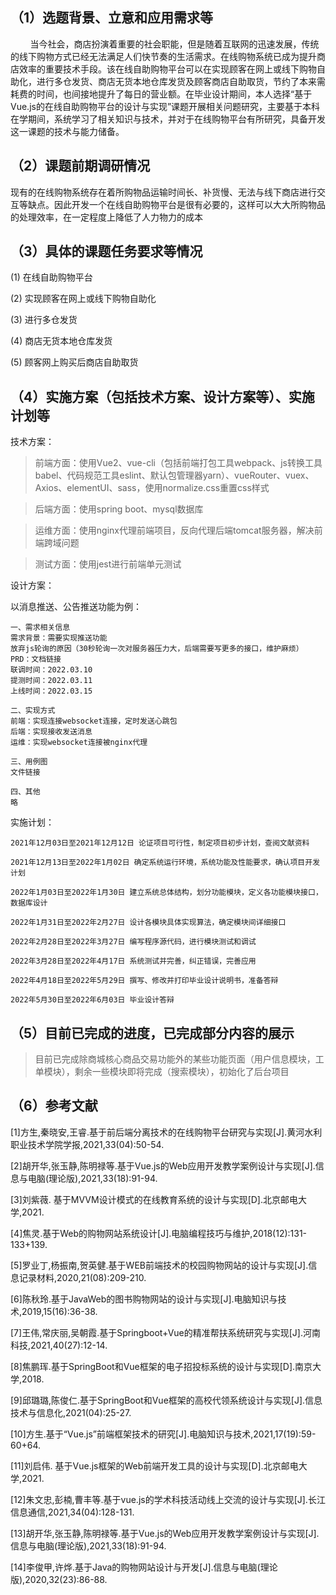 ## （1）选题背景、立意和应用需求等

        当今社会，商店扮演着重要的社会职能，但是随着互联网的迅速发展，传统的线下购物方式已经无法满足人们快节奏的生活需求。在线购物系统已成为提升商店效率的重要技术手段。该在线自助购物平台可以在实现顾客在网上或线下购物自助化，进行多仓发货、商店无货本地仓库发货及顾客商店自助取货，节约了本来需耗费的时间，也间接地提升了每日的营业额。在毕业设计期间，本人选择“基于Vue.js的在线自助购物平台的设计与实现”课题开展相关问题研究，主要基于本科在学期间，系统学习了相关知识与技术，并对于在线购物平台有所研究，具备开发这一课题的技术与能力储备。

## （2）课题前期调研情况

现有的在线购物系统存在着所购物品运输时间长、补货慢、无法与线下商店进行交互等缺点。因此开发一个在线自助购物平台是很有必要的，这样可以大大所购物品的处理效率，在一定程度上降低了人力物力的成本

## （3）具体的课题任务要求等情况

(1) 在线自助购物平台

(2) 实现顾客在网上或线下购物自助化

(3) 进行多仓发货

(4) 商店无货本地仓库发货

(5) 顾客网上购买后商店自助取货

## （4）实施方案（包括技术方案、设计方案等）、实施计划等

技术方案：

> 前端方面：使用Vue2、vue-cli（包括前端打包工具webpack、js转换工具babel、代码规范工具eslint、默认包管理器yarn）、vueRouter、vuex、Axios、elementUI、sass，使用normalize.css重置css样式

> 后端方面：使用spring boot、mysql数据库

> 运维方面：使用nginx代理前端项目，反向代理后端tomcat服务器，解决前端跨域问题

> 测试方面：使用jest进行前端单元测试

设计方案：

以消息推送、公告推送功能为例：

```
一、需求相关信息
需求背景：需要实现推送功能
放弃js轮询的原因（30秒轮询一次对服务器压力大，后端需要写更多的接口，维护麻烦）
PRD：文档链接 
联调时间：2022.03.10 
提测时间：2022.03.11 
上线时间：2022.03.15

二、实现方式
前端：实现连接websocket连接，定时发送心跳包
后端：实现接收发送消息
运维：实现websocket连接被nginx代理

三、用例图
文件链接

四、其他
略
```

实施计划：

```
2021年12月03日至2021年12月12日 论证项目可行性，制定项目初步计划，查阅文献资料

2021年12月13日至2022年1月02日 确定系统运行环境，系统功能及性能要求，确认项目开发计划

2022年1月03日至2022年1月30日 建立系统总体结构，划分功能模块，定义各功能模块接口，数据库设计

2022年1月31日至2022年2月27日 设计各模块具体实现算法，确定模块间详细接口

2022年2月28日至2022年3月27日 编写程序源代码，进行模块测试和调试

2022年3月28日至2022年4月17日 系统测试并完善，纠正错误，完善应用

2022年4月18日至2022年5月29日 撰写、修改并打印毕业设计说明书，准备答辩

2022年5月30日至2022年6月03日 毕业设计答辩
```

## （5）目前已完成的进度，已完成部分内容的展示

> 目前已完成除商城核心商品交易功能外的某些功能页面（用户信息模块，工单模块），剩余一些模块即将完成（搜索模块），初始化了后台项目

## （6）参考文献

[1]方生,秦晓安,王睿.基于前后端分离技术的在线购物平台研究与实现[J].黄河水利职业技术学院学报,2021,33(04):50-54.

[2]胡开华,张玉静,陈明禄等.基于Vue.js的Web应用开发教学案例设计与实现[J].信息与电脑(理论版),2021,33(18):91-94.

[3]刘紫薇. 基于MVVM设计模式的在线教育系统的设计与实现[D].北京邮电大学,2021.

[4]焦灵.基于Web的购物网站系统设计[J].电脑编程技巧与维护,2018(12):131-133+139.

[5]罗业丁,杨振南,贺英健.基于WEB前端技术的校园购物网站的设计与实现[J].信息记录材料,2020,21(08):209-210.

[6]陈秋玲.基于JavaWeb的图书购物网站的设计与实现[J].电脑知识与技术,2019,15(16):36-38.

[7]王伟,常庆丽,吴朝霞.基于Springboot+Vue的精准帮扶系统研究与实现[J].河南科技,2021,40(27):12-14.

[8]焦鹏珲.基于SpringBoot和Vue框架的电子招投标系统的设计与实现[D].南京大学,2018.

[9]邱璐璐,陈俊仁.基于SpringBoot和Vue框架的高校代领系统设计与实现[J].信息技术与信息化,2021(04):25-27.

[10]方生.基于“Vue.js”前端框架技术的研究[J].电脑知识与技术,2021,17(19):59-60+64.

[11]刘启伟. 基于Vue.js框架的Web前端开发工具的设计与实现[D].北京邮电大学,2021.

[12]朱文忠,彭楠,曹丰等.基于vue.js的学术科技活动线上交流的设计与实现[J].长江信息通信,2021,34(04):128-131.

[13]胡开华,张玉静,陈明禄等.基于Vue.js的Web应用开发教学案例设计与实现[J].信息与电脑(理论版),2021,33(18):91-94.

[14]李俊甲,许烨.基于Java的购物网站设计与开发[J].信息与电脑(理论版),2020,32(23):86-88.
